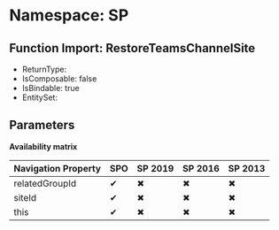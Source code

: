 # Namespace: SP

## Function Import: RestoreTeamsChannelSite

- ReturnType: 
- IsComposable: false
- IsBindable: true
- EntitySet: 

## Parameters

**Availability matrix**

Navigation Property | SPO | SP 2019 | SP 2016 | SP 2013
----------|-----|---------|---------|--------
relatedGroupId | ✔ | ✖ | ✖ | ✖
siteId | ✔ | ✖ | ✖ | ✖
this | ✔ | ✖ | ✖ | ✖
